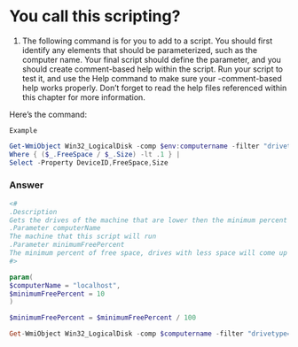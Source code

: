 # You call this scripting?

1) The following command is for you to add to a script. You should first identify any elements that should be parameterized, such as the computer name. Your final script should define the parameter, and you should create comment-based help within the script. Run your script to test it, and use the Help command to make sure your -comment-based help works properly. Don’t forget to read the help files referenced within this chapter for more information. 

Here’s the command:

`Example`
```powershell
Get-WmiObject Win32_LogicalDisk -comp $env:computername -filter "drivetype=3" |
Where { ($_.FreeSpace / $_.Size) -lt .1 } |
Select -Property DeviceID,FreeSpace,Size
```

### Answer

```powershell
<#
.Description
Gets the drives of the machine that are lower then the minimum percent of size space specified
.Parameter computerName
The machine that this script will run
.Parameter minimumFreePercent
The minimum percent of free space, drives with less space will come up
#>

param(
$computerName = "localhost",
$minimumFreePercent = 10
)

$minimumFreePercent = $minimumFreePercent / 100

Get-WmiObject Win32_LogicalDisk -comp $computername -filter "drivetype=3" | Where-Object { ($_.FreeSpace / $_.Size) -lt $minimumFreePercent } | Select-Object -Property DeviceID,FreeSpace,Size
```